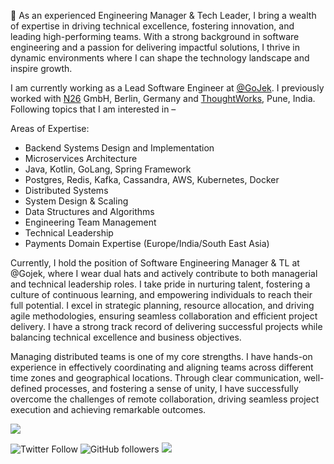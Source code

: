 👋 As an experienced Engineering Manager & Tech Leader, I bring a wealth of expertise in driving technical excellence, fostering innovation, and leading high-performing teams. With a strong background in software engineering and a passion for delivering impactful solutions, I thrive in dynamic environments where I can shape the technology landscape and inspire growth. 

I am currently working as a Lead Software Engineer at [@GoJek](https://www.gojek.io/). I previously worked with [N26](https://n26.com/) GmbH, Berlin, Germany and [ThoughtWorks](https://www.thoughtworks.com/), Pune, India. Following topics that I am interested in – 

Areas of Expertise:

- Backend Systems Design and Implementation
- Microservices Architecture
- Java, Kotlin, GoLang, Spring Framework
- Postgres, Redis, Kafka, Cassandra, AWS, Kubernetes, Docker
- Distributed Systems
- System Design & Scaling
- Data Structures and Algorithms
- Engineering Team Management 
- Technical Leadership
- Payments Domain Expertise (Europe/India/South East Asia)

Currently, I hold the position of Software Engineering Manager & TL at @Gojek, where I wear dual hats and actively contribute to both managerial and technical leadership roles. I take pride in nurturing talent, fostering a culture of continuous learning, and empowering individuals to reach their full potential. I excel in strategic planning, resource allocation, and driving agile methodologies, ensuring seamless collaboration and efficient project delivery. I have a strong track record of delivering successful projects while balancing technical excellence and business objectives. 

Managing distributed teams is one of my core strengths. I have hands-on experience in effectively coordinating and aligning teams across different time zones and geographical locations. Through clear communication, well-defined processes, and fostering a sense of unity, I have successfully overcome the challenges of remote collaboration, driving seamless project execution and achieving remarkable outcomes.

<img src="https://profile-counter.glitch.me/gopinath-langote/count.svg">

![Twitter Follow](https://img.shields.io/twitter/follow/GopinathLangote?label=%40GopinathLangote&style=social)    ![GitHub followers](https://img.shields.io/github/followers/gopinath-langote?style=social)  <a target="_blank" href="https://www.linkedin.com/in/gopinath-langote/"><img src="https://img.shields.io/badge/-LinkedIn-0077B5?style=social&logo=Linkedin"></img></a>
